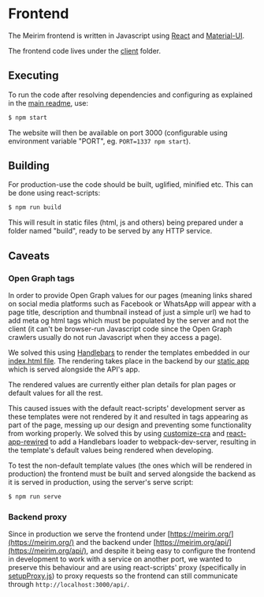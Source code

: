 # Frontend

The Meirim frontend is written in Javascript using [React](https://reactjs.org) and [Material-UI](https://material-ui.com).

The frontend code lives under the [client](../client) folder.

## Executing

To run the code after resolving dependencies and configuring as explained in the [main readme](../README.md), use:

```bash
$ npm start
```

The website will then be available on port 3000 (configurable using environment variable "PORT", eg. `PORT=1337 npm start`).

## Building

For production-use the code should be built, uglified, minified etc. This can be done using react-scripts:

```bash
$ npm run build
```

This will result in static files (html, js and others) being prepared under a folder named "build", ready to be served by any HTTP service.

## Caveats

### Open Graph tags

In order to provide Open Graph values for our pages (meaning links shared on social media platforms such as Facebook or WhatsApp will appear with a page title, description and thumbnail instead of just a simple url) we had to add meta og html tags which must be populated by the server and not the client (it can't be browser-run Javascript code since the Open Graph crawlers usually do not run Javascript when they access a page).

We solved this using [Handlebars](https://handlebarsjs.com) to render the templates embedded in our [index.html file](../client/public/index.html). The rendering takes place in the backend by our [static app](../server/api/staticApp.js) which is served alongside the API's app.

The rendered values are currently either plan details for plan pages or default values for all the rest.

This caused issues with the default react-scripts' development server as these templates were not rendered by it and resulted in tags appearing as part of the page, messing up our design and preventing some functionality from working properly. We solved this by using [customize-cra](https://github.com/arackaf/customize-cra) and [react-app-rewired](https://github.com/timarney/react-app-rewired) to add a Handlebars loader to webpack-dev-server, resulting in the template's default values being rendered when developing.

To test the non-default template values (the ones which will be rendered in production) the frontend must be built and served alongside the backend as it is served in production, using the server's serve script:

```bash
$ npm run serve
```

### Backend proxy

Since in production we serve the frontend under [https://meirim.org/](https://meirim.org/) and the backend under [https://meirim.org/api/](https://meirim.org/api/), and despite it being easy to configure the frontend in development to work with a service on another port, we wanted to preserve this behaviour and are using react-scripts' proxy (specifically in [setupProxy.js](../client/src/setupProxy.js)) to proxy requests so the frontend can still communicate through `http://localhost:3000/api/`.
